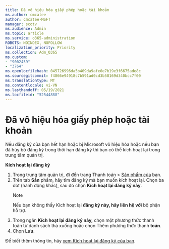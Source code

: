 ```yaml
---
title: Đã vô hiệu hóa giấy phép hoặc tài khoản
ms.author: cmcatee
author: cmcatee-MSFT
manager: scotv
ms.audience: Admin
ms.topic: article
ms.service: o365-administration
ROBOTS: NOINDEX, NOFOLLOW
localization_priority: Priority
ms.collection: Adm_O365
ms.custom:
- "9002459"
- "3764"
ms.openlocfilehash: 045726996da5b409da9afe0e7b19e3f6675ade8c
ms.sourcegitcommit: f4866e94918c7b591ad0cd3b58169d340bcc7f00
ms.translationtype: MT
ms.contentlocale: vi-VN
ms.lasthandoff: 05/19/2021
ms.locfileid: "52544888"
---
```

# <a name="license-or-account-disabled"></a>Đã vô hiệu hóa giấy phép hoặc tài khoản

Nếu đăng ký của bạn hết hạn hoặc bị Microsoft vô hiệu hóa hoặc nếu bạn đã hủy bỏ đăng ký trong thời hạn đăng ký thì bạn có thể kích hoạt lại trong trung tâm quản trị.

**Kích hoạt lại đăng ký**

1. Trong trung tâm quản trị, đi đến trang Thanh toán  >  [Sản phẩm của](https://go.microsoft.com/fwlink/p/?linkid=842054) bạn.
2. Trên tab **Sản** phẩm, hãy tìm đăng ký mà bạn muốn kích hoạt lại. Chọn ba dot (hành động khác), sau đó chọn **Kích hoạt lại đăng ký này**.
    > [!NOTE]
    > Nếu bạn không thấy Kích hoạt lại **đăng ký này, hãy liên hệ với** bộ phận hỗ trợ.
3. Trong ngăn **Kích hoạt lại đăng ký này,** chọn một phương thức thanh toán từ danh sách thả xuống hoặc chọn Thêm phương thức thanh **toán**.
4. Chọn **Lưu**.

Để biết thêm thông tin, hãy [xem Kích hoạt lại đăng ký của bạn](/microsoft-365/commerce/subscriptions/reactivate-your-subscription).
